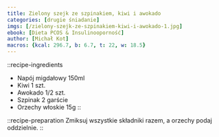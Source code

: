 ```yaml
---
title: Zielony szejk ze szpinakiem, kiwi i awokado
categories: [drugie śniadanie]
imgs: [/zielony-szejk-ze-szpinakiem-kiwi-i-awokado-1.jpg]
ebook: [Dieta PCOS & Insulinooporność]
author: [Michał Kot]
macros: {kcal: 296.7, b: 6.7, t: 22, w: 18.5}
---
```

::recipe-ingredients
- Napój migdałowy 150ml
- Kiwi 1 szt.
- Awokado 1/2 szt.
- Szpinak 2 garście
- Orzechy włoskie 15g
::

::recipe-preparation
Zmiksuj wszystkie składniki razem, a orzechy podaj oddzielnie.
::